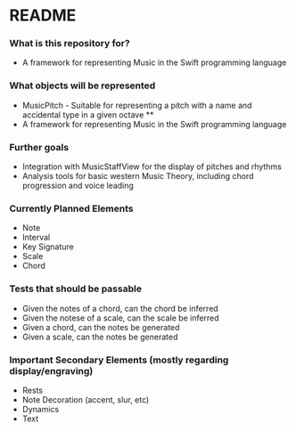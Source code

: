# README #

### What is this repository for? ###

* A framework for representing Music in the Swift programming language

### What objects will be represented ###

* MusicPitch - Suitable for representing a pitch with a name and accidental type in a given octave
**
* A framework for representing Music in the Swift programming language 

### Further goals ###

* Integration with MusicStaffView for the display of pitches and rhythms
* Analysis tools for basic western Music Theory, including chord progression and voice leading

### Currently Planned Elements ###

* Note
* Interval
* Key Signature
* Scale
* Chord

### Tests that should be passable ###

* Given the notes of a chord, can the chord be inferred
* Given the notese of a scale, can the scale be inferred
* Given a chord, can the notes be generated
* Given a scale, can the notes be generated

### Important Secondary Elements (mostly regarding display/engraving) ###

* Rests
* Note Decoration (accent, slur, etc)
* Dynamics
* Text
